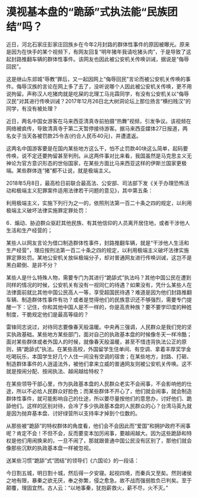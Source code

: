 # 漠视基本盘的“跪舔”式执法能“民族团结”吗？

近日，河北石家庄彭家庄回族乡在今年2月封路的群体性事件的原因被曝光。原来是因为在快手的某个视频下，有网友回复“明年猪年我请吃猪头肉”，于是导致了这起封路推翻车辆的群体性事件。该网友也因此被公安机关传唤训诫，据说是“侮辱回民”。

这是继山东郯城“辱教”罪后，又一起因网上“侮辱回民”言论而被公安机关传唤的事件。侮辱汉族的言论在网上多了去了，没听说哪个人因此被公安机关传唤，更不用说拘留。声称汉人吃猪肉就是吃屎的北理工马兆霖同学，有没有公安机关以“侮辱汉民”对其进行传唤训诫？2017年12月26日北大树洞论坛上那位扬言“横扫贱汉”的同学，有没有被处理？

近日，两名中国女游客在马来西亚清真寺前拍摄“热舞”视频，引发争议。该视频在网络被疯传，导致清真寺于第二天暂停接待游客。据马来西亚媒体27日报道，两名女子当天各被罚款25令吉(约合人民币40元)，并遭遣返。

这两名中国游客要是在国内某些地方这么干，怕不止罚款40块这么简单，起码要传唤，说不定还要拘留甚至判刑。从这两件事对比来看，我国虽然是马克思主义无神论为官方意识形态的世俗国家，在某些方面比马来西亚这样的伊斯兰国家更极端。某些群体连“猪”都不让说，就是极端主义。

2018年5月8日，最高检日前联合最高法、公安部、司法部下发《关于办理恐怖活动和极端主义犯罪案件适用法律若干问题的意见》，其中第五条：

利用极端主义，实施下列行为之一的，依照刑法第一百二十条之四的规定，以利用极端主义破坏法律实施罪定罪处罚：

6．煽动、胁迫群众驱赶其他民族、有其他信仰的人员离开居住地，或者干涉他人生活和生产经营的；

某些人以网友言论为借口制造群体性事件，封路推翻车辆，就是“干涉他人生活和生产经营”，理应按刑法第一百二十条之四的规定，以利用极端主义破坏法律实施罪定罪处罚。某地公安机关放纵极端分子，却对普通网友进行传唤训诫，这岂不是黑白颠倒、是非不分？

某些人是什么特殊人物，需要专门为其进行“跪舔式”执法吗？其他中国公民在遭到同样的情况的时候，公安机关有没有一视同仁的待遇？如果没有，凭什么某些人在法律面前就比其他中国公民高人一等，享受超国民待遇？难道是因为他们封路推翻车辆、制造群体性事件有功？或者是觉得他们的民族意识还不够强烈，需要专门提醒一下：记住，你和其他中国人是不一样的，你是高贵种族？要不要学印度的种姓制度，干脆规定他们是最高等级的？

雷锋同志说过，对待同志要像春天般温暖。中央再三强调，人民群众是我们党的坚实执政基础。某些地方某些部门，面对自己的执政基本盘的时候像冬天一样冷酷；面对某些群体或者外国人的时候，就像春天般温暖，甚至不惜违背执法公正的原则，搞“跪舔式”执法。在某些高校，外国留学生住单间、有空调、拿着丰厚奖学金吃喝玩乐，本国学生好几个人住一间没有空调的宿舍；在某些地方，封路、打砸、制造群体事件的人逍遥法外，被他们拿来立威的普通网友则被公安机关传唤。这不就是按闹分配、按闹执法、越闹越给特权？

在某些领导干部心里，作为执政基本盘的人民群众老实不会闹事，不会影响他的仕途，所以不必给人民群众好脸色；而某些群体不开心了，他们就会闹事，就会制造群体性事件，就可能影响自己的仕途，所以要尽量按他们的意思办，讨好他们、跪舔他们。这样的区别对待，会冷了多少执政基本盘的人民群众的心？台湾马英九就是因为抛弃基本盘、讨好绿营所以支持率才掉到个位数的。

从那些被“跪舔”的特权群体的角度看，他们会不会因此而“爱国”和拥护政府不闹事呢？肯定不会！不但不会，反而要变本加厉闹事，要越闹越大。因为这些跪舔和特权是他们用闹换来的，一旦不闹了，那就跟普通中国公民没有区别了，那他们就会像那些沉默的执政基本盘一样被忽视。

送某些习惯“跪舔”式“团结”的领导们《六国论》的一段话：

今日割五城，明日割十城，然后得一夕安寝。起视四境，而秦兵又至矣。然则诸侯之地有限，暴秦之欲无厌，奉之弥繁，侵之愈急。故不战而强弱胜负已判矣。至于颠覆，理固宜然。古人云：“以地事秦，犹抱薪救火，薪不尽，火不灭。”



